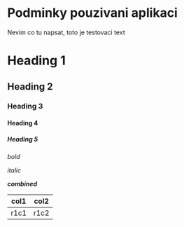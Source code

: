 # Podminky pouzivani aplikaci

Nevim co tu napsat, toto je testovaci text

# Heading 1

## Heading 2

### Heading 3

#### Heading 4

##### Heading 5

*bold*

_italic_

__*combined*__

| col1 | col2 |
|------|------|
| r1c1 | r1c2 |
